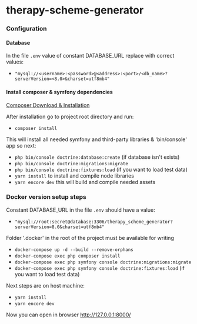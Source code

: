 # therapy-scheme-generator

### Configuration
#### Database 
In the file `.env` value of constant DATABASE_URL replace with correct values:
- `"mysql://<username>:<password>@<address>:<port>/<db_name>?serverVersion=<8.0>&charset=utf8mb4"`

#### Install composer & symfony dependencies 
[Composer Download & Installation](https://getcomposer.org/download/)

After installation go to project root directory and run:

- `composer install`

This will install all needed symfony and third-party libraries & 'bin/console' app so next:

- `php bin/console doctrine:database:create` (if database isn't exists)
- `php bin/console doctrine:migrations:migrate`
- `php bin/console doctrine:fixtures:load` (if you want to load test data)
- `yarn install` to install and compile node libraries
- `yarn encore dev` this will build and compile needed assets

### Docker version setup steps
Constant DATABASE_URL in the file `.env` should have a value:
- `"mysql://root:secret@database:3306/therapy_scheme_generator?serverVersion=8.0&charset=utf8mb4"`

Folder '.docker' in the root of the project must be available for writing

- `docker-compose up -d --build --remove-orphans`
- `docker-compose exec php composer install`
- `docker-compose exec php symfony console doctrine:migrations:migrate`
- `docker-compose exec php symfony console doctrine:fixtures:load` (if you want to load test data)

Next steps are on host machine:

- `yarn install`
- `yarn encore dev`

Now you can open in browser http://127.0.0.1:8000/
